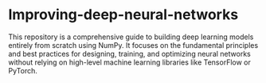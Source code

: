 # Improving-deep-neural-networks
This repository is a comprehensive guide to building deep learning models entirely from scratch using NumPy. It focuses on the fundamental principles and best practices for designing, training, and optimizing neural networks without relying on high-level machine learning libraries like TensorFlow or PyTorch.
